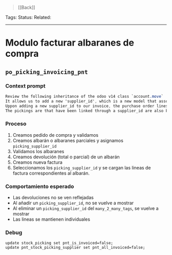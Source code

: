 > [[Back]]

Tags: 
Status: 
Related: 

___

# Modulo facturar albaranes de compra

## `po_picking_invoicing_pnt`

### Context prompt
```css
Review the following inheritance of the odoo v14 class `account.move`
It allows us to add a new 'supplier_id', which is a new model that associates with one2many stock pickings.
Uppon adding a new supplier_id to our invoice, the purchase order lines related to the lines on our supplier_id's pickings get transformed into invoice lines and added to our new invoice. Our invoice lines also receive as vals, the id of the picking where it comes from.
The pickings are that have been linked through a supplier_id are also kept on a one2many field (pnt_account_move_picking_ids) to see which pickings have been used.
```

### Proceso
1. Creamos pedido de compra y validamos
2. Creamos albarán o albaranes parciales y asignamos `picking_supplier_id`
3. Validamos los albaranes
4. Creamos devolución (total o parcial) de un albarán
5. Creamos nueva factura
6. Seleccionamos los `picking_supplier_id` y se cargan las lineas de factura correspondientes al albarán.

### Comportamiento esperado
- Las devoluciones no se ven reflejadas
- Al añadir un `picking_supplier_id`, no se vuelve a mostrar
- Al eliminar un `picking_supplier_id` del `many_2_many_tags`, se vuelve a mostrar
- Las lineas se mantienen individuales

### Debug
```
update stock_picking set pnt_is_invoiced=false;
update pnt_stock_picking_supplier set pnt_all_invoiced=false;
```

